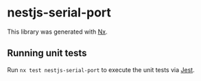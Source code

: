 # nestjs-serial-port

This library was generated with [Nx](https://nx.dev).

## Running unit tests

Run `nx test nestjs-serial-port` to execute the unit tests via [Jest](https://jestjs.io).
